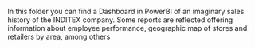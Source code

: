 In this folder you can find a Dashboard in PowerBI of an imaginary sales history of the INDITEX company. Some reports are reflected offering information about employee performance, geographic map of stores and retailers by area, among others

